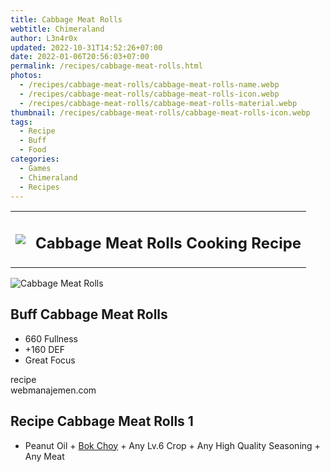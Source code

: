 ```yaml
---
title: Cabbage Meat Rolls
webtitle: Chimeraland
author: L3n4r0x
updated: 2022-10-31T14:52:26+07:00
date: 2022-01-06T20:56:03+07:00
permalink: /recipes/cabbage-meat-rolls.html
photos:
  - /recipes/cabbage-meat-rolls/cabbage-meat-rolls-name.webp
  - /recipes/cabbage-meat-rolls/cabbage-meat-rolls-icon.webp
  - /recipes/cabbage-meat-rolls/cabbage-meat-rolls-material.webp
thumbnail: /recipes/cabbage-meat-rolls/cabbage-meat-rolls-icon.webp
tags:
  - Recipe
  - Buff
  - Food
categories:
  - Games
  - Chimeraland
  - Recipes
---
```


<section id="bootstrap-wrapper"><link rel="stylesheet" href="https://cdn.statically.io/gh/dimaslanjaka/Web-Manajemen/40ac3225/css/bootstrap-4.5-wrapper.css"/><div class="row mb-2"><div class="col-md-12 mb-2"><table class="table" id="post-info"><tbody><tr><td><img class="d-inline-block me-2" src="/chimeraland/recipes/cabbage-meat-rolls/cabbage-meat-rolls-icon.webp" width="auto" height="auto"/></td><td><h1 class="fs-5">Cabbage Meat Rolls Cooking Recipe</h1></td></tr></tbody></table></div></div><div class="card mb-2"><div class="row g-0"><div class="col-sm-4 position-relative mb-2"><img src="/chimeraland/recipes/cabbage-meat-rolls/cabbage-meat-rolls-material.webp" class="card-img fit-cover w-100 h-100" alt="Cabbage Meat Rolls" data-fancybox="true"/></div><div class="col-sm-8 mb-2"><div class="card-body"><h2 class="card-title fs-5">Buff Cabbage Meat Rolls</h2><div class="card-text"><ul><li>660 Fullness</li><li>+160 DEF</li><li>Great Focus</li></ul></div><span class="badge rounded-pill bg-dark">recipe</span></div><div class="card-footer text-end text-muted">webmanajemen.com</div></div></div></div><div class="row mb-2"><div class="col-12 col-lg-6 recipe-item mb-2"><div class="card"><div class="card-body"><h2 class="card-title fs-5">Recipe Cabbage Meat Rolls 1</h2><div class="card-text"><ul><li>Peanut Oil<span> + </span><a class="text-decoration-none" href="/chimeraland/materials/bok-choy.html">Bok Choy</a><span> + </span>Any Lv.6 Crop<span> + </span>Any High Quality Seasoning<span> + </span>Any Meat</li></ul></div></div></div></div></div></section>